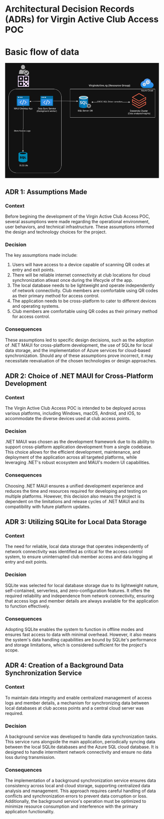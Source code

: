 # Architectural Decision Records (ADRs) for Virgin Active Club Access POC

# Basic flow of data

 <p align="center">
   <img src="../src/virginactive.club.access/Resources/Images/dataflow.png" width="750" title="data flow">
 </p>

## ADR 1: Assumptions Made

### Context

Before begining the development of the Virgin Active Club Access POC, several assumptions were made regarding the operational environment, user behaviors, and technical infrastructure. These assumptions informed the design and technology choices for the project.

### Decision

The key assumptions made include:

1. Users will have access to a device capable of scanning QR codes at entry and exit points.
2. There will be reliable internet connectivity at club locations for cloud synchronization atleast once during the lifecycle of the app.
3. The local database needs to be lightweight and operate independently of network connectivity. Club members are comfortable using QR codes as their primary method for access control.
4. The application needs to be cross-platform to cater to different devices and operating systems.
5. Club members are comfortable using QR codes as their primary method for access control.

### Consequences

These assumptions led to specific design decisions, such as the adoption of .NET MAUI for cross-platform development, the use of SQLite for local data storage, and the implementation of Azure services for cloud-based synchronization. Should any of these assumptions prove incorrect, it may necessitate reevaluation of the chosen technologies or design approaches.

## ADR 2: Choice of .NET MAUI for Cross-Platform Development

### Context

The Virgin Active Club Access POC is intended to be deployed across various platforms, including Windows, macOS, Android, and iOS, to accommodate the diverse devices used at club access points.

### Decision

.NET MAUI was chosen as the development framework due to its ability to support cross-platform application development from a single codebase. This choice allows for the efficient development, maintenance, and deployment of the application across all targeted platforms, while leveraging .NET's robust ecosystem and MAUI's modern UI capabilities.

### Consequences

Choosing .NET MAUI ensures a unified development experience and reduces the time and resources required for developing and testing on multiple platforms. However, this decision also means the project is dependent on the limitations and release cycles of .NET MAUI and its compatibility with future platform updates.

## ADR 3: Utilizing SQLite for Local Data Storage

### Context

The need for reliable, local data storage that operates independently of network connectivity was identified as critical for the access control system, to ensure uninterrupted club member access and data logging at entry and exit points.

### Decision

SQLite was selected for local database storage due to its lightweight nature, self-contained, serverless, and zero-configuration features. It offers the required reliability and independence from network connectivity, ensuring that access logs and member details are always available for the application to function effectively.

### Consequences

Adopting SQLite enables the system to function in offline modes and ensures fast access to data with minimal overhead. However, it also means the system's data handling capabilities are bound by SQLite's performance and storage limitations, which is considered sufficient for the project's scope.

## ADR 4: Creation of a Background Data Synchronization Service

### Context

To maintain data integrity and enable centralized management of access logs and member details, a mechanism for synchronizing data between local databases at club access points and a central cloud server was required.

### Decision

A background service was developed to handle data synchronization tasks. This service runs alongside the main application, periodically syncing data between the local SQLite databases and the Azure SQL cloud database. It is designed to handle intermittent network connectivity and ensure no data loss during transmission.

### Consequences

The implementation of a background synchronization service ensures data consistency across local and cloud storage, supporting centralized data analysis and management. This approach requires careful handling of data conflicts and synchronization errors to prevent data corruption or loss. Additionally, the background service's operation must be optimized to minimize resource consumption and interference with the primary application functionality.
